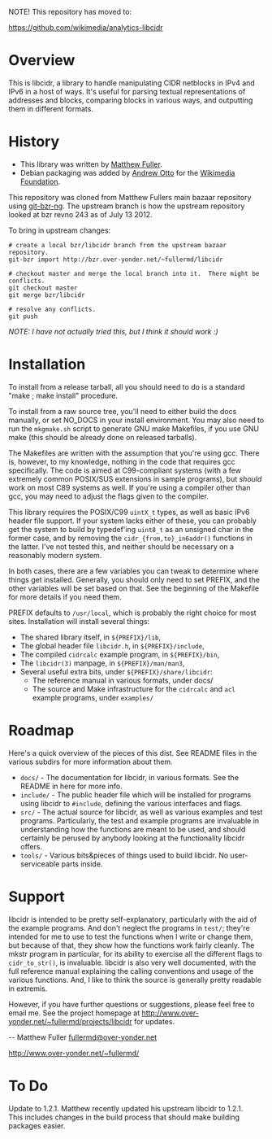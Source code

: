 NOTE!  This repository has moved to:

https://github.com/wikimedia/analytics-libcidr



# Overview

This is libcidr, a library to handle manipulating CIDR netblocks in
IPv4 and IPv6 in a host of ways.  It's useful for parsing textual
representations of addresses and blocks, comparing blocks in various
ways, and outputting them in different formats.

# History
- This library was written by [Matthew Fuller](mailto:fullermd@over-yonder.net).
- Debian packaging was added by [Andrew Otto](mailto:otto@wikimedia.org)
  for the [Wikimedia Foundation](http://wikimediafoundation.org).

This repository was cloned from Matthew Fullers main bazaar repository
using [git-bzr-ng](https://github.com/termie/git-bzr-ng).  The upstream
branch is how the upstream repository looked at bzr revno 243 as of
July 13 2012.

To bring in upstream changes:

    # create a local bzr/libcidr branch from the upstream bazaar repository.
    git-bzr import http://bzr.over-yonder.net/~fullermd/libcidr
    
    # checkout master and merge the local branch into it.  There might be conflicts.
    git checkout master
    git merge bzr/libcidr
    
    # resolve any conflicts.
    git push
  
_NOTE: I have not actually tried this, but I think it should work :)_
  

# Installation

To install from a release tarball, all you should need to do is a
standard "make ; make install" procedure.

To install from a raw source tree, you'll need to either build the docs
manually, or set NO_DOCS in your install environment.  You may also
need to run the `mkgmake.sh` script to generate GNU make Makefiles, if
you use GNU make (this should be already done on released tarballs).

The Makefiles are written with the assumption that you're using gcc.
There is, however, to my knowledge, nothing in the code that requires
gcc specifically.  The code is aimed at C99-compliant systems (with a
few extremely common POSIX/SUS extensions in sample programs), but
_should_ work on most C89 systems as well.  If you're using a compiler
other than gcc, you may need to adjust the flags given to the compiler.

This library requires the POSIX/C99 `uintX_t` types, as well as basic
IPv6 header file support.  If your system lacks either of these, you
can probably get the system to build by typedef'ing `uint8_t` as an
unsigned char in the former case, and by removing the
`cidr_{from,to}_in6addr()` functions in the latter.  I've not tested
this, and neither should be necessary on a reasonably modern system.

In both cases, there are a few variables you can tweak to determine
where things get installed.  Generally, you should only need to set
PREFIX, and the other variables will be set based on that.  See the
beginning of the Makefile for more details if you need them.

PREFIX defaults to `/usr/local`, which is probably the right choice for
most sites.  Installation will install several things:

- The shared library itself, in `${PREFIX}/lib`,
- The global header file `libcidr.h`, in `${PREFIX}/include`,
- The compiled `cidrcalc` example program, in `${PREFIX}/bin`,
- The `libcidr(3)` manpage, in `${PREFIX}/man/man3`,
- Several useful extra bits, under `${PREFIX}/share/libcidr`:
  - The reference manual in various formats, under docs/
  - The source and Make infrastructure for the `cidrcalc` and `acl` example
    programs, under `examples/`


# Roadmap

Here's a quick overview of the pieces of this dist.  See README files
in the various subdirs for more information about them.

- `docs/`    - The documentation for libcidr, in various formats.
               See the README in here for more info.
- `include/` - The public header file which will be installed for
               programs using libcidr to `#include`, defining the various
               interfaces and flags.
- `src/`     - The actual source for libcidr, as well as various examples
               and test programs.  Particularly, the test and example
               programs are invaluable in understanding how the functions
               are meant to be used, and should certainly be perused by
               anybody looking at the functionality libcidr offers.
- `tools/`   - Various bits&pieces of things used to build libcidr.  No
               user-serviceable parts inside.


# Support

libcidr is intended to be pretty self-explanatory, particularly with
the aid of the example programs.  And don't neglect the programs in
`test/`; they're intended for me to use to test the functions when I
write or change them, but because of that, they show how the functions
work fairly cleanly.  The mkstr program in particular, for its ability
to exercise all the different flags to `cidr_to_str()`, is invaluable.
libcidr is also very well documented, with the full reference manual
explaining the calling conventions and usage of the various functions.
And, I like to think the source is generally pretty readable in
extremis.

However, if you have further questions or suggestions, please feel free
to email me.  See the project homepage at
<http://www.over-yonder.net/~fullermd/projects/libcidr> for updates.

-- 
Matthew Fuller
<fullermd@over-yonder.net>

<http://www.over-yonder.net/~fullermd/>


# To Do
Update to 1.2.1.  Matthew recently updated his upstream libcidr to 1.2.1.  
This includes changes in the build process that should make building
packages easier.
